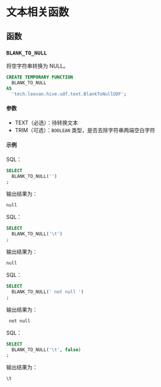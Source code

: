 # 文本相关函数

## 函数

### `BLANK_TO_NULL`

将空字符串转换为 NULL。

```sql
CREATE TEMPORARY FUNCTION
  BLANK_TO_NULL
AS
  'tech.leovan.hive.udf.text.BlankToNullUDF';
```

#### 参数

- TEXT（必选）：待转换文本
- TRIM（可选）：`BOOLEAN` 类型，是否去除字符串两端空白字符

#### 示例

SQL：

```sql
SELECT
  BLANK_TO_NULL('')
;
```

输出结果为：

```text
null
```

SQL：

```sql
SELECT
  BLANK_TO_NULL('\t')
;
```

输出结果为：

```text
null
```

SQL：

```sql
SELECT
  BLANK_TO_NULL(' not null ')
;
```

输出结果为：

```text
 not null 
```

SQL：

```sql
SELECT
  BLANK_TO_NULL('\t', false)
;
```

输出结果为：

```text
\t
```
